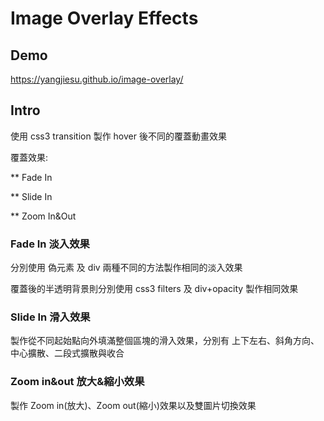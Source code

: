 # Image Overlay Effects 

## Demo

https://yangjiesu.github.io/image-overlay/

## Intro

使用 css3 transition 製作 hover 後不同的覆蓋動畫效果

覆蓋效果:

**  Fade In

**  Slide In

**  Zoom In&Out

### Fade In 淡入效果

分別使用 偽元素 及 div 兩種不同的方法製作相同的淡入效果

覆蓋後的半透明背景則分別使用 css3 filters 及 div+opacity 製作相同效果

### Slide In 滑入效果

製作從不同起始點向外填滿整個區塊的滑入效果，分別有 上下左右、斜角方向、中心擴散、二段式擴散與收合

### Zoom in&out 放大&縮小效果

製作 Zoom in(放大)、Zoom out(縮小)效果以及雙圖片切換效果

